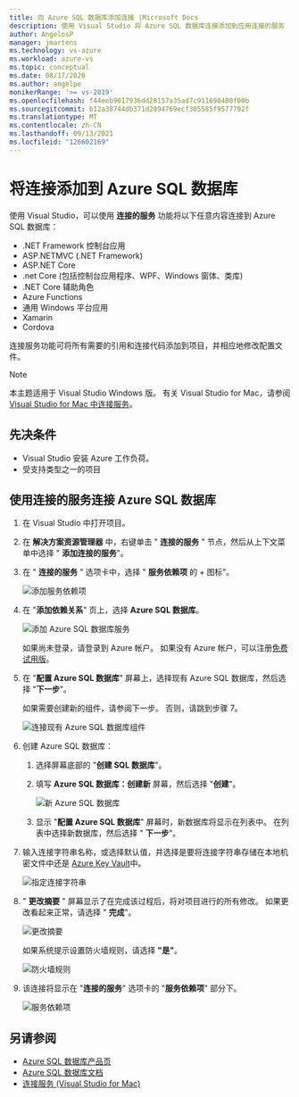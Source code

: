 ```yaml
---
title: 向 Azure SQL 数据库添加连接 |Microsoft Docs
description: 使用 Visual Studio 将 Azure SQL 数据库连接添加到应用连接的服务
author: AngelosP
manager: jmartens
ms.technology: vs-azure
ms.workload: azure-vs
ms.topic: conceptual
ms.date: 08/17/2020
ms.author: angelpe
monikerRange: '>= vs-2019'
ms.openlocfilehash: f44eeb9017936dd28157a35ad7c911698400f00b
ms.sourcegitcommit: b12a38744db371d2894769ecf305585f9577792f
ms.translationtype: MT
ms.contentlocale: zh-CN
ms.lasthandoff: 09/13/2021
ms.locfileid: "126602169"
---
```

# <a name="add-a-connection-to-azure-sql-database"></a>将连接添加到 Azure SQL 数据库

使用 Visual Studio，可以使用 **连接的服务** 功能将以下任意内容连接到 Azure SQL 数据库：

- .NET Framework 控制台应用
- ASP.NETMVC (.NET Framework)  
- ASP.NET Core
- .net Core (包括控制台应用程序、WPF、Windows 窗体、类库) 
- .NET Core 辅助角色
- Azure Functions
- 通用 Windows 平台应用
- Xamarin
- Cordova

连接服务功能可将所有需要的引用和连接代码添加到项目，并相应地修改配置文件。

> [!NOTE]
> 本主题适用于 Visual Studio  Windows 版。 有关 Visual Studio for Mac，请参阅 [Visual Studio for Mac 中连接服务](/visualstudio/mac/connected-services)。
## <a name="prerequisites"></a>先决条件

- Visual Studio 安装 Azure 工作负荷。
- 受支持类型之一的项目

## <a name="connect-to-azure-sql-database-using-connected-services"></a>使用连接的服务连接 Azure SQL 数据库

1. 在 Visual Studio 中打开项目。

1. 在 **解决方案资源管理器** 中，右键单击 " **连接的服务** " 节点，然后从上下文菜单中选择 " **添加连接的服务**"。

1. 在 " **连接的服务** " 选项卡中，选择 " **服务依赖项** 的 + 图标"。

    ![添加服务依赖项](./media/vs-azure-tools-connected-services-storage/vs-2019/connected-services-tab.png)

1. 在 "**添加依赖关系**" 页上，选择 **Azure SQL 数据库**。

    ![添加 Azure SQL 数据库服务](./media/azure-sql-database-add-connected-service/azure-sql-database.png)

    如果尚未登录，请登录到 Azure 帐户。 如果没有 Azure 帐户，可以注册[免费试用版](https://azure.microsoft.com/account/free)。

1. 在 "**配置 Azure SQL 数据库**" 屏幕上，选择现有 Azure SQL 数据库，然后选择 "**下一步**"。

    如果需要创建新的组件，请参阅下一步。 否则，请跳到步骤 7。

    ![连接现有 Azure SQL 数据库组件](./media/azure-sql-database-add-connected-service/created-azure-sql-database.png)

1. 创建 Azure SQL 数据库：

   1. 选择屏幕底部的 "**创建 SQL 数据库**"。

   1. 填写 **Azure SQL 数据库：创建新** 屏幕，然后选择 "**创建**"。

       ![新 Azure SQL 数据库](./media/azure-sql-database-add-connected-service/create-new-azure-sql-database.png)

   1. 显示 "**配置 Azure SQL 数据库**" 屏幕时，新数据库将显示在列表中。 在列表中选择新数据库，然后选择 " **下一步**"。

1. 输入连接字符串名称，或选择默认值，并选择是要将连接字符串存储在本地机密文件中还是 [Azure Key Vault](/azure/key-vault)中。

   ![指定连接字符串](./media/azure-sql-database-add-connected-service/connection-string.png)

1. " **更改摘要** " 屏幕显示了在完成该过程后，将对项目进行的所有修改。 如果更改看起来正常，请选择 " **完成**"。

   ![更改摘要](./media/azure-sql-database-add-connected-service/summary-of-changes.png)

   如果系统提示设置防火墙规则，请选择 **"是"**。

   ![防火墙规则](./media/azure-sql-database-add-connected-service/firewall-rules.png)

1. 该连接将显示在 "**连接的服务**" 选项卡的 "**服务依赖项**" 部分下。

   ![服务依赖项](./media/azure-sql-database-add-connected-service/service-dependencies-after.png)

## <a name="see-also"></a>另请参阅

- [Azure SQL 数据库产品页](https://azure.microsoft.com/services/sql-database/)
- [Azure SQL 数据库文档](/azure/azure-sql/database/)
- [连接服务 (Visual Studio for Mac)](/visualstudio/mac/connected-services)
